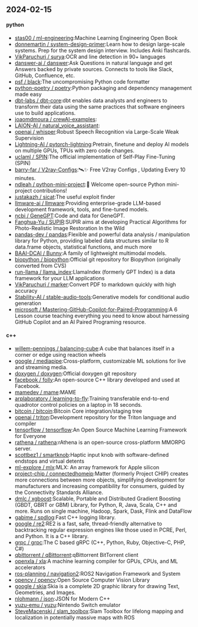 ## 2024-02-15

#### python
* [stas00 / ml-engineering](https://github.com/stas00/ml-engineering):Machine Learning Engineering Open Book
* [donnemartin / system-design-primer](https://github.com/donnemartin/system-design-primer):Learn how to design large-scale systems. Prep for the system design interview. Includes Anki flashcards.
* [VikParuchuri / surya](https://github.com/VikParuchuri/surya):OCR and line detection in 90+ languages
* [danswer-ai / danswer](https://github.com/danswer-ai/danswer):Ask Questions in natural language and get Answers backed by private sources. Connects to tools like Slack, GitHub, Confluence, etc.
* [psf / black](https://github.com/psf/black):The uncompromising Python code formatter
* [python-poetry / poetry](https://github.com/python-poetry/poetry):Python packaging and dependency management made easy
* [dbt-labs / dbt-core](https://github.com/dbt-labs/dbt-core):dbt enables data analysts and engineers to transform their data using the same practices that software engineers use to build applications.
* [joaomdmoura / crewAI-examples](https://github.com/joaomdmoura/crewAI-examples):
* [LAION-AI / natural_voice_assistant](https://github.com/LAION-AI/natural_voice_assistant):
* [openai / whisper](https://github.com/openai/whisper):Robust Speech Recognition via Large-Scale Weak Supervision
* [Lightning-AI / pytorch-lightning](https://github.com/Lightning-AI/pytorch-lightning):Pretrain, finetune and deploy AI models on multiple GPUs, TPUs with zero code changes.
* [uclaml / SPIN](https://github.com/uclaml/SPIN):The official implementation of Self-Play Fine-Tuning (SPIN)
* [barry-far / V2ray-Configs](https://github.com/barry-far/V2ray-Configs):🛰️✨ Free V2ray Configs , Updating Every 10 minutes.
* [ndleah / python-mini-project](https://github.com/ndleah/python-mini-project):🙌 Welcome open-source Python mini-project contributions!
* [justakazh / sicat](https://github.com/justakazh/sicat):The useful exploit finder
* [llmware-ai / llmware](https://github.com/llmware-ai/llmware):Providing enterprise-grade LLM-based development framework, tools, and fine-tuned models.
* [ncbi / GeneGPT](https://github.com/ncbi/GeneGPT):Code and data for GeneGPT.
* [Fanghua-Yu / SUPIR](https://github.com/Fanghua-Yu/SUPIR):SUPIR aims at developing Practical Algorithms for Photo-Realistic Image Restoration In the Wild
* [pandas-dev / pandas](https://github.com/pandas-dev/pandas):Flexible and powerful data analysis / manipulation library for Python, providing labeled data structures similar to R data.frame objects, statistical functions, and much more
* [BAAI-DCAI / Bunny](https://github.com/BAAI-DCAI/Bunny):A family of lightweight multimodal models.
* [biopython / biopython](https://github.com/biopython/biopython):Official git repository for Biopython (originally converted from CVS)
* [run-llama / llama_index](https://github.com/run-llama/llama_index):LlamaIndex (formerly GPT Index) is a data framework for your LLM applications
* [VikParuchuri / marker](https://github.com/VikParuchuri/marker):Convert PDF to markdown quickly with high accuracy
* [Stability-AI / stable-audio-tools](https://github.com/Stability-AI/stable-audio-tools):Generative models for conditional audio generation
* [microsoft / Mastering-GitHub-Copilot-for-Paired-Programming](https://github.com/microsoft/Mastering-GitHub-Copilot-for-Paired-Programming):A 6 Lesson course teaching everything you need to know about harnessing GitHub Copilot and an AI Paired Programing resource.

#### c++
* [willem-pennings / balancing-cube](https://github.com/willem-pennings/balancing-cube):A cube that balances itself in a corner or edge using reaction wheels
* [google / mediapipe](https://github.com/google/mediapipe):Cross-platform, customizable ML solutions for live and streaming media.
* [doxygen / doxygen](https://github.com/doxygen/doxygen):Official doxygen git repository
* [facebook / folly](https://github.com/facebook/folly):An open-source C++ library developed and used at Facebook.
* [mamedev / mame](https://github.com/mamedev/mame):MAME
* [arplaboratory / learning-to-fly](https://github.com/arplaboratory/learning-to-fly):Training transferable end-to-end quadrotor control policies on a laptop in 18 seconds.
* [bitcoin / bitcoin](https://github.com/bitcoin/bitcoin):Bitcoin Core integration/staging tree
* [openai / triton](https://github.com/openai/triton):Development repository for the Triton language and compiler
* [tensorflow / tensorflow](https://github.com/tensorflow/tensorflow):An Open Source Machine Learning Framework for Everyone
* [rathena / rathena](https://github.com/rathena/rathena):rAthena is an open-source cross-platform MMORPG server.
* [scottbez1 / smartknob](https://github.com/scottbez1/smartknob):Haptic input knob with software-defined endstops and virtual detents
* [ml-explore / mlx](https://github.com/ml-explore/mlx):MLX: An array framework for Apple silicon
* [project-chip / connectedhomeip](https://github.com/project-chip/connectedhomeip):Matter (formerly Project CHIP) creates more connections between more objects, simplifying development for manufacturers and increasing compatibility for consumers, guided by the Connectivity Standards Alliance.
* [dmlc / xgboost](https://github.com/dmlc/xgboost):Scalable, Portable and Distributed Gradient Boosting (GBDT, GBRT or GBM) Library, for Python, R, Java, Scala, C++ and more. Runs on single machine, Hadoop, Spark, Dask, Flink and DataFlow
* [gabime / spdlog](https://github.com/gabime/spdlog):Fast C++ logging library.
* [google / re2](https://github.com/google/re2):RE2 is a fast, safe, thread-friendly alternative to backtracking regular expression engines like those used in PCRE, Perl, and Python. It is a C++ library.
* [grpc / grpc](https://github.com/grpc/grpc):The C based gRPC (C++, Python, Ruby, Objective-C, PHP, C#)
* [qbittorrent / qBittorrent](https://github.com/qbittorrent/qBittorrent):qBittorrent BitTorrent client
* [openxla / xla](https://github.com/openxla/xla):A machine learning compiler for GPUs, CPUs, and ML accelerators
* [ros-planning / navigation2](https://github.com/ros-planning/navigation2):ROS2 Navigation Framework and System
* [opencv / opencv](https://github.com/opencv/opencv):Open Source Computer Vision Library
* [google / skia](https://github.com/google/skia):Skia is a complete 2D graphic library for drawing Text, Geometries, and Images.
* [nlohmann / json](https://github.com/nlohmann/json):JSON for Modern C++
* [yuzu-emu / yuzu](https://github.com/yuzu-emu/yuzu):Nintendo Switch emulator
* [SteveMacenski / slam_toolbox](https://github.com/SteveMacenski/slam_toolbox):Slam Toolbox for lifelong mapping and localization in potentially massive maps with ROS
